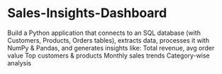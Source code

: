# Sales-Insights-Dashboard
Build a Python application that connects to an SQL database (with Customers, Products, Orders tables), extracts data, processes it with NumPy &amp; Pandas, and generates insights like:  Total revenue, avg order value  Top customers &amp; products  Monthly sales trends  Category-wise analysis
